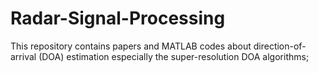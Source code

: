 # Radar-Signal-Processing
This repository contains papers and MATLAB codes about
  direction-of-arrival (DOA) estimation especially the super-resolution DOA algorithms;
  
